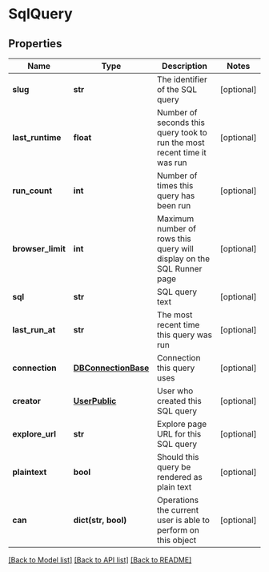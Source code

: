 # SqlQuery

## Properties
Name | Type | Description | Notes
------------ | ------------- | ------------- | -------------
**slug** | **str** | The identifier of the SQL query | [optional] 
**last_runtime** | **float** | Number of seconds this query took to run the most recent time it was run | [optional] 
**run_count** | **int** | Number of times this query has been run | [optional] 
**browser_limit** | **int** | Maximum number of rows this query will display on the SQL Runner page | [optional] 
**sql** | **str** | SQL query text | [optional] 
**last_run_at** | **str** | The most recent time this query was run | [optional] 
**connection** | [**DBConnectionBase**](DBConnectionBase.md) | Connection this query uses | [optional] 
**creator** | [**UserPublic**](UserPublic.md) | User who created this SQL query | [optional] 
**explore_url** | **str** | Explore page URL for this SQL query | [optional] 
**plaintext** | **bool** | Should this query be rendered as plain text | [optional] 
**can** | **dict(str, bool)** | Operations the current user is able to perform on this object | [optional] 

[[Back to Model list]](../README.md#documentation-for-models) [[Back to API list]](../README.md#documentation-for-api-endpoints) [[Back to README]](../README.md)


